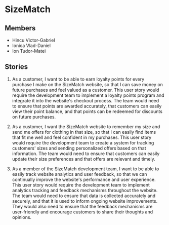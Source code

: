 # SizeMatch

## Members

* Hincu Victor-Gabriel
* Ionica Vlad-Daniel
* Ion Tudor-Matei

## Stories

1. As a customer, I want to be able to earn loyalty points for every purchase I make on the SizeMatch website, so that I can save money on future purchases and feel valued as a customer. This user story would require the development team to implement a loyalty points program and integrate it into the website's checkout process. The team would need to ensure that points are awarded accurately, that customers can easily view their point balance, and that points can be redeemed for discounts on future purchases.

2. As a customer, I want the SizeMatch website to remember my size and send me offers for clothing in that size, so that I can easily find items that fit me well and feel confident in my purchases. This user story would require the development team to create a system for tracking customers' sizes and sending personalized offers based on that information. The team would need to ensure that customers can easily update their size preferences and that offers are relevant and timely.

3. As a member of the SizeMatch development team, I want to be able to easily track website analytics and user feedback, so that we can continually improve the website's performance and user experience. This user story would require the development team to implement analytics tracking and feedback mechanisms throughout the website. The team would need to ensure that data is collected accurately and securely, and that it is used to inform ongoing website improvements. They would also need to ensure that the feedback mechanisms are user-friendly and encourage customers to share their thoughts and opinions.
